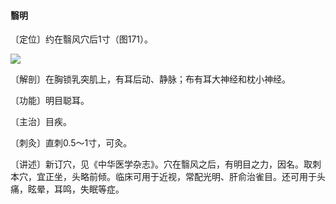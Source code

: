 #### 翳明

〔定位〕约在翳风穴后1寸（图171）。

![](./img/图171.jpg)

〔解剖〕在胸锁乳突肌上，有耳后动、静脉；布有耳大神经和枕小神经。

〔功能〕明目聪耳。

〔主治〕目疾。

〔刺灸〕直刺0.5～1寸，可灸。

〔讲述〕新订穴，见《中华医学杂志》。穴在翳风之后，有明目之力，因名。取刺本穴，宜正坐，头略前倾。临床可用于近视，常配光明、肝俞治雀目。还可用于头痛，眩晕，耳鸣，失眠等症。
